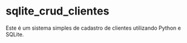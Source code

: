 # sqlite_crud_clientes
Este é um sistema simples de cadastro de clientes utilizando Python e SQLite.
